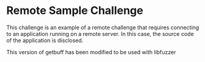 # Remote Sample Challenge
This challenge is an example of a remote challenge that requires connecting to an application running on a remote server.
In this case, the source code of the application is disclosed.

This version of getbuff has been modified to be used with libfuzzer
